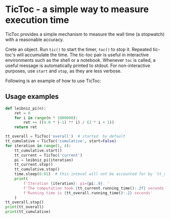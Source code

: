 # TicToc - a simple way to measure execution time

TicToc provides a simple mechanism to measure the wall time (a stopwatch) with a reasonable accuracy.

Crete an object. Run `tic()` to start the timer, `toc()` to stop it. Repeated tic-toc's 
will accumulate the time. The tic-toc pair is useful in interactive environments such as the 
shell or a notebook. Whenever `toc` is called, a useful message is automatically printed to stdout. 
For non-interactive purposes, use `start` and `stop`, as they are less verbose.

Following is an example of how to use TicToc:

## Usage examples
```python
def leibniz_pi(n):
    ret = 0
    for i in range(n * 1000000):
        ret += ((4.0 * (-1) ** i) / (2 * i + 1))
    return ret

tt_overall = TicToc('overall')  # started  by default
tt_cumulative = TicToc('cumulative', start=False)
for iteration in range(1, 4):
    tt_cumulative.start()
    tt_current = TicToc('current')
    pi = leibniz_pi(iteration)
    tt_current.stop()
    tt_cumulative.stop()
    time.sleep(0.01)  # this inteval will not be accounted for by `tt_cumulative`
    print(
        f'Iteration {iteration}: pi={pi:.9}. '
        f'The computation took {tt_current.running_time():.2f} seconds. '
        f'Running time is {tt_overall.running_time():.2} seconds'
    )
tt_overall.stop()
print(tt_overall)
print(tt_cumulative)
```

